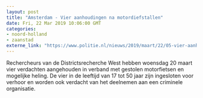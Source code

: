 ```yaml
---
layout: post
title: "Amsterdam - Vier aanhoudingen na motordiefstallen"
date: Fri, 22 Mar 2019 10:06:00 GMT
categories: 
- noord-holland 
- zaanstad 
externe_link: "https://www.politie.nl/nieuws/2019/maart/22/05-vier-aanhoudingen-na-motordiefstallen.html"
---
```


Rechercheurs van de Districtsrecherche West hebben woensdag 20 maart vier verdachten aangehouden in verband met gestolen motorfietsen en mogelijke heling. De vier in de leeftijd van 17 tot 50 jaar zijn ingesloten voor verhoor en worden ook verdacht van het deelnemen aan een criminele organisatie.
